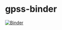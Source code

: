 # gpss-binder

[![Binder](https://mybinder.org/badge_logo.svg)](https://mybinder.org/v2/gh/wilocw/gpss-binder/master)

